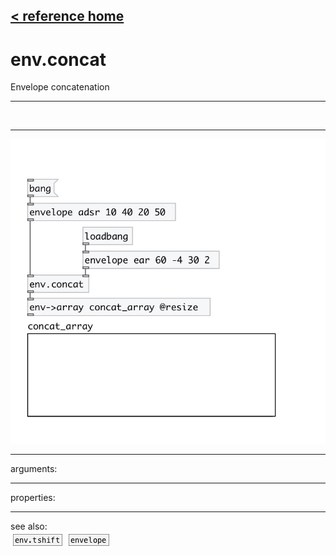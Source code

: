 [< reference home](index.html)
---

# env.concat


Envelope concatenation

---

<br>


---


![example](examples/env.concat-example.jpg)

---
arguments:


---
properties:


---
see also:<br>
[![env.tshift](img/object_env.tshift.png)](env.tshift.html)
[![envelope](img/object_envelope.png)](envelope.html)
